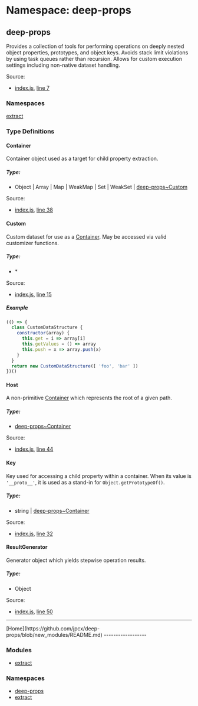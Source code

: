 <a name=~deep-props></a>Namespace: deep-props
=====================

deep-props
----------

Provides a collection of tools for performing operations on deeply nested object properties, prototypes, and object keys. Avoids stack limit violations by using task queues rather than recursion. Allows for custom execution settings including non-native dataset handling.

Source:

*   [index.js](https://github.com/jpcx/deep-props/blob/new_modules/index.js), [line 7](https://github.com/jpcx/deep-props/blob/new_modules/index.js#L7)

### Namespaces

[extract](https://github.com/jpcx/deep-props/blob/new_modules/libs/extract/docs/global.md)

### Type Definitions

#### Container

Container object used as a target for child property extraction.

##### Type:

*   Object | Array | Map | WeakMap | Set | WeakSet | [deep-props~Custom](https://github.com/jpcx/deep-props/blob/new_modules/docs/global.md#~Custom)

Source:

*   [index.js](https://github.com/jpcx/deep-props/blob/new_modules/index.js), [line 38](https://github.com/jpcx/deep-props/blob/new_modules/index.js#L38)

#### Custom

Custom dataset for use as a [Container](#~Container). May be accessed via valid customizer functions.

##### Type:

*   \*

Source:

*   [index.js](https://github.com/jpcx/deep-props/blob/new_modules/index.js), [line 15](https://github.com/jpcx/deep-props/blob/new_modules/index.js#L15)

##### Example

```js
(() => {
  class CustomDataStructure {
    constructor(array) {
      this.get = i => array[i]
      this.getValues = () => array
      this.push = x => array.push(x)
    }
  }
  return new CustomDataStructure([ 'foo', 'bar' ])
})()
```
#### Host

A non-primitive [Container](#~Container) which represents the root of a given path.

##### Type:

*   [deep-props~Container](https://github.com/jpcx/deep-props/blob/new_modules/docs/global.md#~Container)

Source:

*   [index.js](https://github.com/jpcx/deep-props/blob/new_modules/index.js), [line 44](https://github.com/jpcx/deep-props/blob/new_modules/index.js#L44)

#### Key

Key used for accessing a child property within a container. When its value is `'__proto__'`, it is used as a stand-in for `Object.getPrototypeOf()`.

##### Type:

*   string | [deep-props~Container](https://github.com/jpcx/deep-props/blob/new_modules/docs/global.md#~Container)

Source:

*   [index.js](https://github.com/jpcx/deep-props/blob/new_modules/index.js), [line 32](https://github.com/jpcx/deep-props/blob/new_modules/index.js#L32)

#### ResultGenerator

Generator object which yields stepwise operation results.

##### Type:

*   Object

Source:

*   [index.js](https://github.com/jpcx/deep-props/blob/new_modules/index.js), [line 50](https://github.com/jpcx/deep-props/blob/new_modules/index.js#L50)

<hr>[Home](https://github.com/jpcx/deep-props/blob/new_modules/README.md)
------------------

### Modules

*   [extract](https://github.com/jpcx/deep-props/blob/new_modules/libs/module-extract/docs/global.md)

### Namespaces

*   [deep-props](https://github.com/jpcx/deep-props/blob/new_modules/docs/global.md)
*   [extract](https://github.com/jpcx/deep-props/blob/new_modules/libs/extract/docs/global.md)